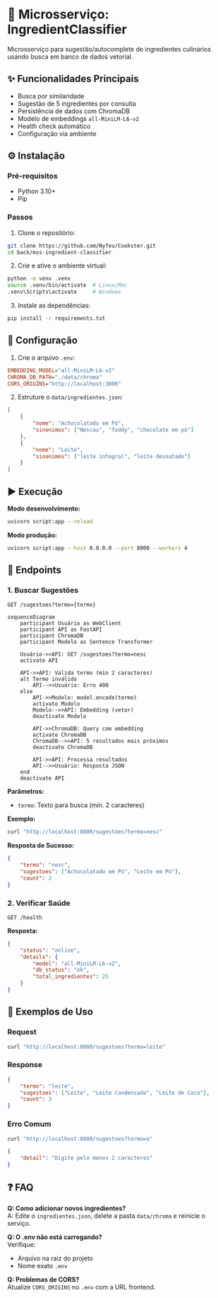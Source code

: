 # 🍳 Microsserviço: IngredientClassifier

Microsserviço para sugestão/autocomplete de ingredientes culinários usando busca em banco de dados vetorial.

## ✨ Funcionalidades Principais
- Busca por similaridade
- Sugestão de 5 ingredientes por consulta
- Persistência de dados com ChromaDB
- Modelo de embeddings `all-MiniLM-L6-v2`
- Health check automático
- Configuração via ambiente

## ⚙️ Instalação

### Pré-requisitos
- Python 3.10+
- Pip

### Passos
1. Clone o repositório:
```bash
git clone https://github.com/Nyfeu/Cookster.git
cd back/mss-ingredient-classifier
```

2. Crie e ative o ambiente virtual:
```bash
python -m venv .venv
source .venv/bin/activate  # Linux/Mac
.venv\Scripts\activate     # Windows
```

3. Instale as dependências:
```bash
pip install -r requirements.txt
```

## 🔧 Configuração

1. Crie o arquivo `.env`:
```ini
EMBEDDING_MODEL="all-MiniLM-L6-v2"
CHROMA_DB_PATH="./data/chroma"
CORS_ORIGINS="http://localhost:3000"
```

2. Estruture o `data/ingredientes.json`:
```json
[
    {
        "nome": "Achocolatado em Pó",
        "sinonimos": ["Nescau", "Toddy", "chocolate em pó"]
    },
    {
        "nome": "Leite",
        "sinonimos": ["leite integral", "leite desnatado"]
    }
]
```

## ▶️ Execução

**Modo desenvolvimento:**
```bash
uvicorn script:app --reload
```

**Modo produção:**
```bash
uvicorn script:app --host 0.0.0.0 --port 8000 --workers 4
```

## 📡 Endpoints

### 1. Buscar Sugestões
```http
GET /sugestoes?termo={termo}
```

```mermaid
sequenceDiagram
    participant Usuário as WebClient
    participant API as FastAPI
    participant ChromaDB
    participant Modelo as Sentence Transformer

    Usuário->>API: GET /sugestoes?termo=nesc
    activate API

    API->>API: Valida termo (min 2 caracteres)
    alt Termo inválido
        API-->>Usuário: Erro 400
    else
        API->>Modelo: model.encode(termo)
        activate Modelo
        Modelo-->>API: Embedding (vetor)
        deactivate Modelo

        API->>ChromaDB: Query com embedding
        activate ChromaDB
        ChromaDB-->>API: 5 resultados mais próximos
        deactivate ChromaDB

        API->>API: Processa resultados
        API-->>Usuário: Resposta JSON
    end
    deactivate API
```

**Parâmetros:**
- `termo`: Texto para busca (mín. 2 caracteres)

**Exemplo:**
```bash
curl "http://localhost:8000/sugestoes?termo=nesc"
```

**Resposta de Sucesso:**
```json
{
    "termo": "nesc",
    "sugestoes": ["Achocolatado em Pó", "Leite em Pó"],
    "count": 2
}
```

### 2. Verificar Saúde
```http
GET /health
```

**Resposta:**
```json
{
    "status": "online",
    "details": {
        "model": "all-MiniLM-L6-v2",
        "db_status": "ok",
        "total_ingredientes": 25
    }
}
```

## 🚀 Exemplos de Uso

### Request
```bash
curl "http://localhost:8000/sugestoes?termo=leite"
```

### Response
```json
{
    "termo": "leite",
    "sugestoes": ["Leite", "Leite Condensado", "Leite de Coco"],
    "count": 3
}
```

### Erro Comum
```bash
curl "http://localhost:8000/sugestoes?termo=a"
```
```json
{
    "detail": "Digite pelo menos 2 caracteres"
}
```

## ❓ FAQ

**Q: Como adicionar novos ingredientes?**  
A: Edite o `ingredientes.json`, delete a pasta `data/chroma` e reinicie o serviço.

**Q: O .env não está carregando?**  
Verifique:
- Arquivo na raiz do projeto
- Nome exato `.env`

**Q: Problemas de CORS?**  
Atualize `CORS_ORIGINS` no `.env` com a URL frontend.
